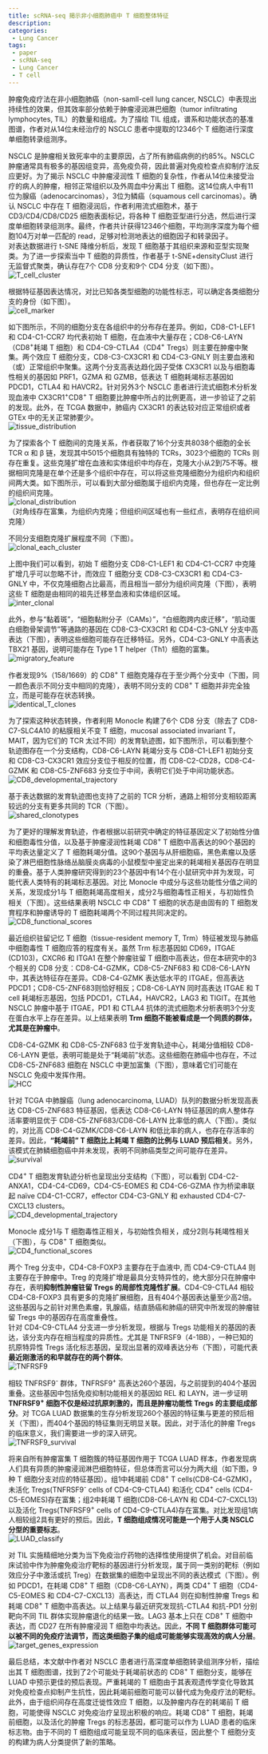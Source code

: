 ```yaml
---
title: scRNA-seq 揭示非小细胞肺癌中 T 细胞整体特征
description: 
categories:
 - Lung Cancer
tags:
 - paper
 - scRNA-seq
 - Lung Cancer
 - T cell
---
```


肿瘤免疫疗法在非小细胞肺癌（non-samll-cell lung cancer, NSCLC）中表现出持续性的效果，但其效率部分依赖于肿瘤浸润淋巴细胞（tumor infiltrating lymphocytes, TIL）的数量和组成。为了描绘 TIL 组成，谱系和功能状态的基准图谱，作者对从14位未经治疗的 NSCLC 患者中提取的12346个 T 细胞进行深度单细胞转录组测序。

<!-- more -->

NSCLC 是肿瘤相关致死率中的主要原因，占了所有肺癌病例的约85%。NSCLC 肿瘤通常具有极多的基因组变异，高免疫负荷，因此普遍对免疫检查点抑制疗法反应更好。为了揭示 NSCLC 中肿瘤浸润性 T 细胞的复杂性，作者从14位未接受治疗的病人的肿瘤，相邻正常组织以及外周血中分离出 T 细胞。这14位病人中有11位为腺癌（adenocarcinomas），3位为鳞癌（squamous cell carcinomas）。确认 NSCLC 中存在 T 细胞浸润后，作者利用流式细胞术，基于 CD3/CD4/CD8/CD25 细胞表面标记，将各种 T 细胞亚型进行分选，然后进行深度单细胞转录组测序。最终，作者共计获得12346个细胞，平均测序深度为每个细胞104万对单一匹配的 read，足够对检测地表达的细胞因子和转录因子。  
对表达数据进行 t-SNE 降维分析后，发现 T 细胞基于其组织来源和亚型实现聚类。为了进一步探索当中 T 细胞的异质性，作者基于 t-SNE+densityClust 进行无监督式聚类，确认存在7个 CD8 分支和9个 CD4 分支（如下图）。  
![T_cell_cluster](/img/2018-07-26-NSCLC-T-cell-global-characterization/T_cell_cluster.png)
  
根据特征基因表达情况，对比已知各类型细胞的功能性标志，可以确定各类细胞分支的身份（如下图）。  
![cell_marker](/img/2018-07-26-NSCLC-T-cell-global-characterization/cell_marker.png)  
  
如下图所示，不同的细胞分支在各组织中的分布存在差异。例如，CD8-C1-LEF1 和 CD4-C1-CCR7 均代表初始 T 细胞，在血液中大量存在；CD8-C6-LAYN（CD8<sup>+</sup>耗竭 T 细胞）和 CD4-C9-CTLA4（CD4<sup>+</sup> Tregs）则主要在肿瘤中聚集。两个效应 T 细胞分支，CD8-C3-CX3CR1 和 CD4-C3-GNLY 则主要血液和（或）正常组织中聚集。这两个分支高表达趋化因子受体 CX3CR1 以及与细胞毒性相关的基因如 PRF1，GZMA 和 GZMB，低表达 T 细胞耗竭标志基因如 PDCD1，CTLA4 和 HAVCR2。针对另外3个 NSCLC 患者进行流式细胞术分析发现血液中 CX3CR1<sup>+</sup>CD8<sup>+</sup> T 细胞要比肿瘤中所占的比例更高，进一步验证了之前的发现。此外，在 TCGA 数据中，肺癌内 CX3CR1 的表达较对应正常组织或者 GTEx 中的无关正常肺要少。  
![tissue_distribution](/img/2018-07-26-NSCLC-T-cell-global-characterization/tissue_distribution.png)  
  
为了探索各个 T 细胞间的克隆关系，作者获取了16个分支共8038个细胞的全长 TCR α 和 β 链，发现其中5015个细胞具有独特的 TCRs，3023个细胞的 TCRs 则存在重复。这些克隆扩增在血液和实体组织中均存在，克隆大小从2到75不等。根据相同克隆是在单个还是多个组织中存在，可以将这些克隆细胞分为组织内和组织间两大类。如下图所示，可以看到大部分细胞属于组织内克隆，但也存在一定比例的组织间克隆。  
![clonal_distribution](/img/2018-07-26-NSCLC-T-cell-global-characterization/clonal_distribution.png)  
（对角线存在富集，为组织内克隆；但组织间区域也有一些红点，表明存在组织间克隆）  
  
不同分支细胞克隆扩展程度不同（下图）。  
![clonal_each_cluster](/img/2018-07-26-NSCLC-T-cell-global-characterization/clonal_each_cluster.png)  
  
上图中我们可以看到，初始 T 细胞分支 CD8-C1-LEF1 和 CD4-C1-CCR7 中克隆扩增几乎可以忽略不计，而效应 T 细胞分支 CD8-C3-CX3CR1 和 CD4-C3-GNLY 中，不仅克隆细胞占比最高，而且相当一部分为组织间克隆（下图），表明这些 T 细胞是由相同的祖先迁移至血液和实体组织区域。  
![inter_clonal](/img/2018-07-26-NSCLC-T-cell-global-characterization/inter_clonal.png)  
  
此外，参与“黏着斑”，“细胞黏附分子（CAMs）”，“白细胞跨内皮迁移”，“肌动蛋白细胞骨架调节”等通路的基因在 CD8-C3-CX3CR1 和 CD4-C3-GNLY 分支中高表达（下图），表明这些细胞可能存在迁移特征。另外，CD4-C3-GNLY 中高表达 TBX21 基因，说明可能存在 Type 1 T helper（Th1）细胞的富集。  
![migratory_feature](/img/2018-07-26-NSCLC-T-cell-global-characterization/migratory_feature.png)  
  
作者发现9%（158/1669）的 CD8<sup>+</sup> T 细胞克隆存在于至少两个分支中（下图，同一颜色表示不同分支中相同的克隆），表明不同分支的 CD8<sup>+</sup> T 细胞并非完全独立，而是可能存在状态转换。  
![identical_T_clones](/img/2018-07-26-NSCLC-T-cell-global-characterization/identical_T_clones.png)  
  
为了探索这种状态转换，作者利用 Monocle 构建了6个 CD8 分支（除去了 CD8-C7-SLC4A10 的粘膜相关不变 T 细胞，mucosal associated invariant T，MAIT，因为它们的 TCR 太过不同）的发育轨迹图，如下图所示，可以看到整个轨迹图存在一个分支结构，CD8-C6-LAYN 耗竭分支与 CD8-C1-LEF1 初始分支和 CD8-C3-CX3CR1 效应分支位于相反的位置，而 CD8-C2-CD28，CD8-C4-GZMK 和 CD8-C5-ZNF683 分支位于中间，表明它们处于中间功能状态。  
![CD8_developmental_trajectory](/img/2018-07-26-NSCLC-T-cell-global-characterization/CD8_developmental_trajectory.png)  
  
基于表达数据的发育轨迹图也支持了之前的 TCR 分析，通路上相邻分支相较距离较远的分支有更多共同的 TCR（下图）。  
![shared_clonotypes](/img/2018-07-26-NSCLC-T-cell-global-characterization/shared_clonotypes.png)  
  
为了更好的理解发育轨迹，作者根据以前研究中确定的特征基因定义了初始性分值和细胞毒性分值，以及基于肿瘤浸润性耗竭 CD8<sup>+</sup> T 细胞中高表达的90个基因的平均表达量定义了 T 细胞耗竭分值。这90个基因与从肝细胞癌，黑色素瘤以及感染了淋巴细胞性脉络丛脑膜炎病毒的小鼠模型中鉴定出来的耗竭相关基因存在明显的重叠。基于人类肿瘤研究得到的23个基因中有14个在小鼠研究中并为发现，可能代表人类特有的耗竭标志基因。对比 Monocle 中成分与这些功能性分值之间的关系，发现成分1与 T 细胞耗竭高度相关，成分2与细胞毒性正相关，与初始性负相关（下图）。这些结果表明 NSCLC 中 CD8<sup>+</sup> T 细胞的状态是由固有的 T 细胞发育程序和肿瘤诱导的 T 细胞耗竭两个不同过程共同决定的。  
![CD8_functional_scores](/img/2018-07-26-NSCLC-T-cell-global-characterization/CD8_functional_scores.png)  
  
最近组织驻留记忆 T 细胞（tissue-resident memory T, Trm）特征被发现与肺癌中细胞毒性 T 细胞应答的程度有关。虽然 Trm 标志基因如 CD69，ITGAE (CD103)，CXCR6 和 ITGA1 在整个肿瘤驻留 T 细胞中高表达，但在本研究中的3个相关的 CD8 分支：CD8-C4-GZMK，CD8-C5-ZNF683 和 CD8-C6-LAYN 中，其表达特征存在差异。CD8-C4-GZMK 表达低水平的 ITGAE，但高表达 PDCD1；CD8-C5-ZNF683则恰好相反；CD8-C6-LAYN 同时高表达 ITGAE 和 T cell 耗竭标志基因，包括 PDCD1，CTLA4，HAVCR2，LAG3 和 TIGIT。在其他 NSCLC 肿瘤中基于 ITGAE，PD1 和 CTLA4 抗体的流式细胞术分析表明3个分支在蛋白水平上存在差异。以上结果表明 **Trm 细胞不能被看成是一个同质的群体，尤其是在肿瘤中**。  
  
CD8-C4-GZMK 和 CD8-C5-ZNF683 位于发育轨迹中心，耗竭分值相较 CD8-C6-LAYN 更低，表明可能是处于“耗竭前”状态。这些细胞在肺癌中也存在，不过 CD8-C5-ZNF683 细胞在 NSCLC 中更加富集（下图），意味着它们可能在 NSCLC 免疫中发挥作用。  
![HCC](/img/2018-07-26-NSCLC-T-cell-global-characterization/HCC.png)  
  
针对 TCGA 中肺腺癌（lung adenocarcinoma, LUAD）队列的数据分析发现高表达 CD8-C5-ZNF683 特征基因，低表达 CD8-C6-LAYN 特征基因的病人整体存活率要明显优于 CD8-C5-ZNF683/CD8-C6-LAYN 比率低的病人（下图）。类似的，对比高 CD8-C4-GZMK/CD8-C6-LAYN 和低比率的病人，也存在存活率的差异。因此，**“耗竭前” T 细胞比上耗竭 T 细胞的比例与 LUAD 预后相关**。另外，该模式在肺鳞细胞癌中并未发现，表明不同肺癌类型之间可能存在差异。  
![survival](/img/2018-07-26-NSCLC-T-cell-global-characterization/survival.png)  
  
CD4<sup>+</sup> T 细胞发育轨迹分析也呈现出分支结构（下图），可以看到 CD4-C2-ANXA1，CD4-C4-CD69，CD4-C5-EOMES 和 CD4-C6-GZMA 作为桥梁串联起 naïve CD4-C1-CCR7，effector CD4-C3-GNLY 和 exhausted CD4-C7-CXCL13 clusters。  
![CD4_developmental_trajectory](/img/2018-07-26-NSCLC-T-cell-global-characterization/CD4_developmental_trajectory.png)  
  
Monocle 成分1与 T 细胞毒性正相关，与初始性负相关，成分2则与耗竭性相关（下图），与 CD8<sup>+</sup> T 细胞类似。  
![CD4_functional_scores](/img/2018-07-26-NSCLC-T-cell-global-characterization/CD4_functional_scores.png)  
  
两个 Treg 分支中，CD4-C8-FOXP3 主要存在于血液中, 而 CD4-C9-CTLA4 则主要存在于肿瘤中。Treg 的克隆扩增是最具分支特异性的，绝大部分只在肿瘤中存在，表明**抑制性肿瘤驻留 Tregs 的局部性克隆性扩展**。CD4-C9-CTLA4 相较 CD4-C8-FOXP3 具有更多的克隆扩展细胞，且有404个基因表达量至少高2倍。这些基因与之前针对黑色素瘤，乳腺癌，结直肠癌和肺癌的研究中所发现的肿瘤驻留 Tregs 中的基因存在高度重叠性。  
针对 CD4-C9-CTLA4 分支进一步分析发现，根据与 Tregs 功能相关的基因的表达，该分支内存在相当程度的异质性。尤其是 TNFRSF9（4-1BB），一种已知的抗原特异性 Tregs 活化标志基因，呈现出显著的双峰表达分布（下图），可能代表**最近刚激活的和早就存在的两个群体**。  
![TNFRSF9](/img/2018-07-26-NSCLC-T-cell-global-characterization/TNFRSF9.png)  
  
相较 TNFRSF9<sup>-</sup> 群体，TNFRSF9<sup>+</sup> 高表达260个基因，与之前提到的404个基因重叠。这些基因中包括免疫抑制功能相关的基因如 REL 和 LAYN，进一步证明 **TNFRSF9<sup>+</sup> 细胞不仅是经过抗原刺激的，而且是肿瘤功能性 Tregs 的主要组成部分**。对 TCGA LUAD 数据集的生存分析发现260个基因的特征集与更差的预后相关（下图），而404个基因的特征集则无明显关联。因此，对于活化的肿瘤 Tregs 的临床意义，我们需要进一步的深入研究。  
![TNFRSF9_survival](/img/2018-07-26-NSCLC-T-cell-global-characterization/TNFRSF9_survival.png)  
  
将来自所有肿瘤富集 T 细胞簇的特征基因作用于 TCGA LUAD 样本，作者发现病人们具有异质的肿瘤浸润淋巴细胞特征，但总体而言可以分为两大组（如下图，9种 T 细胞分支对应的特征基因）。组1中耗竭前 CD8<sup>+</sup> T cells(CD8-C4-GZMK)，未活化 Tregs(TNFRSF9<sup>-</sup> cells of CD4-C9-CTLA4) 和活化 CD4<sup>+</sup> cells (CD4-C5-EOMES)存在富集；组2中耗竭 T 细胞(CD8-C6-LAYN 和 CD4-C7-CXCL13) 以及活化 Tregs(TNFRSF9<sup>+</sup> cells of CD4-C9-CTLA4)存在富集。对比发现组1病人相较组2具有更好的预后。因此，**T 细胞组成情况可能是一个用于人类 NSCLC 分型的重要标志**。  
![LUAD_classify](/img/2018-07-26-NSCLC-T-cell-global-characterization/LUAD_classify.png)  
  
对 TIL 实施精细地分类为当下免疫治疗药物的选择性使用提供了机会。对目前临床试验中作为肿瘤免疫治疗靶标的基因进行分析发现，属于同一类别的靶标（例如效应分子中激活或抗 Treg）在数据集的细胞中呈现出不同的表达模式（下图）。例如 PDCD1，在耗竭 CD8<sup>+</sup> T 细胞（CD8-C6-LAYN），两类 CD4<sup>+</sup> T 细胞（CD4-C5-EOMES 和 CD4-C7-CXCL13）高表达，而 CTLA4 则在抑制性肿瘤 Tregs 和耗竭 CD8<sup>+</sup> T 细胞中高表达。以上结果与最近研究发现抗-CTLA4 和抗-PD1 分别靶向不同 TIL 群体实现肿瘤退化的结果一致。LAG3 基本上只在 CD8<sup>+</sup> T 细胞中表达，而 CD27 在所有肿瘤浸润 T 细胞中均表达。因此，**不同 T 细胞群体可能可以被不同的免疫疗法调节，而这类细胞子集的组成可能能够实现高效的病人分层**。  
![target_genes_expression](/img/2018-07-26-NSCLC-T-cell-global-characterization/target_genes_expression.png)  
  
最后总结，本文献中作者对 NSCLC 患者进行高深度单细胞转录组测序分析，描绘出其 T 细胞图谱，找到了2个可能处于耗竭前状态的 CD8<sup>+</sup> T 细胞分支，能够在 LUAD 中预示更佳的预后表现。严重耗竭的 T 细胞由于其表观遗传学变化导致其对免疫检查点抑制产生抗性，因此耗竭前细胞可能可以替代成为免疫疗法的靶标。此外，由于组织间存在高度迁徙性效应 T 细胞，以及肿瘤内存在的耗竭前 T 细胞，可能使得 NSCLC 对免疫治疗呈现出积极的响应。耗竭 CD8<sup>+</sup> T 细胞，耗竭前细胞，以及活化的肿瘤 Tregs 的标志基因，都可能可以作为 LUAD 患者的临床标志物。由于不同的 T 细胞组成可能呈现不同的临床表征，因此整个 T 细胞分支的构建为病人分类提供了新的策略。
